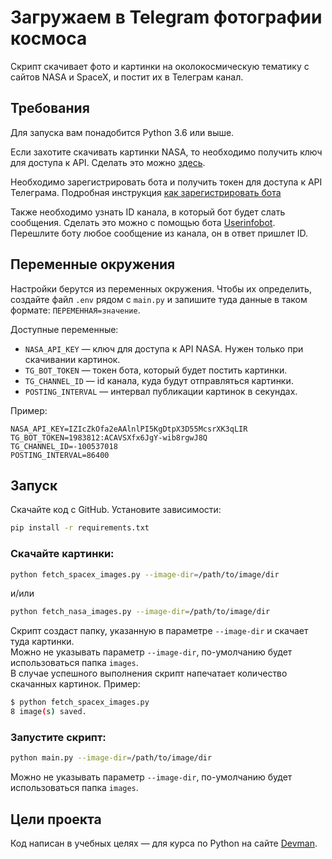 # Загружаем в Telegram фотографии космоса

Скрипт скачивает фото и картинки на околокосмическую тематику с сайтов NASA и SpaceX, и постит их в Телеграм канал.


## Требования

Для запуска вам понадобится Python 3.6 или выше.

Если захотите скачивать картинки NASA, то необходимо получить ключ для доступа к API. Сделать это можно [здесь](https://api.nasa.gov/).

Необходимо зарегистрировать бота и получить токен для доступа к API Телеграма. Подробная инструкция [как зарегистрировать бота](https://way23.ru/%D1%80%D0%B5%D0%B3%D0%B8%D1%81%D1%82%D1%80%D0%B0%D1%86%D0%B8%D1%8F-%D0%B1%D0%BE%D1%82%D0%B0-%D0%B2-telegram/)

Также необходимо узнать ID канала, в который бот будет слать сообщения. Сделать это можно с помощью бота [Userinfobot](https://telegram.me/userinfobot). Перешлите боту любое сообщение из канала, он в ответ пришлет ID.


## Переменные окружения

Настройки берутся из переменных окружения. Чтобы их определить, создайте файл `.env` рядом с `main.py` и запишите туда данные в таком формате: `ПЕРЕМЕННАЯ=значение`.

Доступные переменные:

- `NASA_API_KEY` — ключ для доступа к API NASA. Нужен только при скачивании картинок.
- `TG_BOT_TOKEN` — токен бота, который будет постить картинки. 
- `TG_CHANNEL_ID` — id канала, куда будут отправляться картинки. 
- `POSTING_INTERVAL` — интервал публикации картинок в секундах. 

Пример:

```env
NASA_API_KEY=IZIcZkOfa2eAAlnlPI5KgDtpX3D55McsrXK3qLIR
TG_BOT_TOKEN=1983812:ACAVSXfx6JgY-wib8rgwJ8Q
TG_CHANNEL_ID=-100537018
POSTING_INTERVAL=86400
```

## Запуск

Скачайте код с GitHub. Установите зависимости:

```sh
pip install -r requirements.txt
```

### Скачайте картинки:
```sh
python fetch_spacex_images.py --image-dir=/path/to/image/dir
```
и/или
```sh
python fetch_nasa_images.py --image-dir=/path/to/image/dir
```

Скрипт создаст папку, указанную в параметре `--image-dir` и скачает туда картинки.  
Можно не указывать параметр `--image-dir`, по-умолчанию будет использоваться папка `images`.  
В случае успешного выполнения скрипт напечатает количество скачанных картинок. Пример:
```sh
$ python fetch_spacex_images.py
8 image(s) saved.
```

### Запустите скрипт:
```sh
python main.py --image-dir=/path/to/image/dir
```
Можно не указывать параметр `--image-dir`, по-умолчанию будет использоваться папка `images`.

## Цели проекта

Код написан в учебных целях — для курса по Python на сайте [Devman](https://dvmn.org).